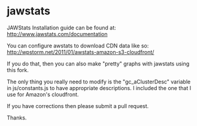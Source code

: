 jawstats
========

JAWStats Installation guide can be found at:
http://www.jawstats.com/documentation

You can configure awstats to download CDN data like so:  http://wpstorm.net/2011/01/awstats-amazon-s3-cloudfront/

If you do that, then you can also make "pretty" graphs with jawstats using this fork.

The only thing you really need to modify is the "gc\_aClusterDesc" variable in js/constants.js to have appropriate descriptions.  I included the one that I use for Amazon's cloudfront.

If you have corrections then please submit a pull request.

Thanks.

